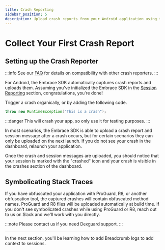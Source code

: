 ```yaml
---
title: Crash Reporting
sidebar_position: 5
description: Upload crash reports from your Android application using the Embrace SDK
---
```


# Collect Your First Crash Report

##  Setting up the Crash Reporter

:::info
See our [FAQ](/android/faq#crash-capture/) for details on compatibility with other crash reporters.
:::

For Android, the Embrace SDK automatically captures crash reports and uploads them.
Assuming you've initialized the Embrace SDK in the [Session Reporting](/android/integration/session-reporting/) section, congratulations, you're done!

Trigger a crash organically, or by adding the following code.

```java
throw new RuntimeException("This is a crash");
```

:::danger
This will crash your app, so only use it for testing purposes.
:::

In most scenarios, the Embrace SDK is able to upload a crash report and session message after a crash occurs, but for certain scenarios they can only be uploaded on the next launch. If you do not see your crash in the dashboard, relaunch your application.

Once the crash and session messages are uploaded, you should notice that your session is marked with the "crashed" icon and your crash is visible in the crashes section of the dashboard.

## Symbolicating Stack Traces

If you have obfuscated your application with ProGuard, R8, or another obfuscation tool, the captured crashes will contain obfuscated method names. ProGuard and R8 files will be uploaded automatically at build time. If you don't see symbolicated crashes while using ProGuard or R8, reach out to us on Slack and we'll work with you directly.

:::note
Please contact us if you need Dexguard support.
:::

---

In the next section, you'll be learning how to add Breadcrumb logs to add context to sessions.
